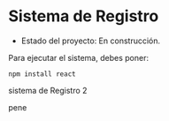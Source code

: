 <h1>Sistema de Registro</h1>

- Estado del proyecto: En construcción.
  
Para ejecutar el sistema, debes poner:

```npm install react```

sistema de Registro 2

pene
